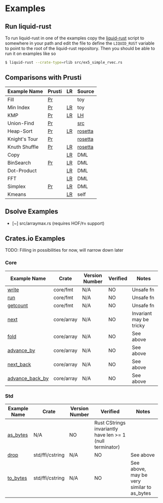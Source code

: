 # Examples

## Run liquid-rust

To run liquid-rust in one of the examples copy the [liquid-rust](liquid-rust) script to somewhere in your path
and edit the file to define the `LIQUID_RUST` variable to point to the root of the liquid-rust repository.
Then you should be able to run it on examples like so

```bash
$ liquid-rust --crate-type=rlib src/ex5_simple_rvec.rs
```

## Comparisons with Prusti

| Example Name  | Prusti          | LR              | Source               |
|:--------------|:----------------|:----------------|:---------------------|
| Fill          | [Pr][pr-fil]    |                 | toy                  |
| Min Index     | [Pr][pr-min]    | [LR][lr-min]    | toy                  |
| KMP           | [Pr][pr-kmp]    | [LR][lr-kmp]    | [LH][src-kmp]        |
| Union-Find    | [Pr][pr-uf]     |                 | [src][src-uf]        |
| Heap-Sort     | [Pr][pr-hps]    | [LR][lr-hps]    | [rosetta][src-hps]   |
| Knight's Tour | [Pr][pr-knt]    |                 | [rosetta][src-knt]   |
| Knuth Shuffle | [Pr][pr-shuf]   | [LR][lr-shuf]   | [rosetta][src-shuf]  |
| Copy          |                 | [LR][lr-bc]     | DML                  |
| BinSearch     | [Pr][pr-bs]     | [LR][lr-bc]     | DML                  |
| Dot-Product   |                 | [LR][lr-dot]    | DML                  |
| FFT           |                 | [LR][lr-fft]    | DML                  |
| Simplex       | [Pr][pr-splx]   | [LR][lr-splx]   | DML                  |
| Kmeans        |                 | [LR][lr-kmeans] | self                 |

[lr-bc]:     https://github.com/liquid-rust/examples/blob/main/src/bcopy.rs
[lr-bs]:     https://github.com/liquid-rust/examples/blob/main/src/bsearch.rs
[pr-bs]:     https://github.com/liquid-rust/examples/blob/main/prusti/bsearch/bsearch.rs
[lr-dot]:    https://github.com/liquid-rust/examples/blob/main/src/dotprod.rs
[lr-kmeans]: https://github.com/liquid-rust/examples/blob/main/src/kmeans.rs
[lr-fft]:    https://github.com/liquid-rust/examples/blob/main/src/fft.rs
[lr-splx]:   https://github.com/liquid-rust/examples/blob/main/src/simplex.rs
[pr-splx]:   https://github.com/liquid-rust/examples/blob/main/prusti/simplex/simplex.rs
[pr-fil]: https://github.com/liquid-rust/examples/blob/main/prusti/ex1_fill/ex1_fill.rs
[pr-min]: https://github.com/liquid-rust/examples/blob/main/prusti/ex2_min_index_loop/ex2_min_index_loop.rs
[lr-min]: https://github.com/liquid-rust/liquid-rust/blob/atgeller/new_tests/liquid-rust-tests/tests/pos/ex2_min_index_loop.rs
[pr-kmp]: https://github.com/liquid-rust/examples/blob/main/prusti/ex4_kmp/ex4_kmp.rs
[lr-kmp]: https://github.com/liquid-rust/liquid-rust/blob/main/liquid-rust-tests/tests/pos/kmp.rs
[pr-uf]:  https://github.com/liquid-rust/examples/blob/main/prusti/union_find/partition_vec.rs
[src-uf]: https://github.com/DDOtten/partitions
[src-kmp]: https://github.com/ucsd-progsys/liquidhaskell/blob/develop/tests/pos/kmpVec.hs
[pr-hps]: https://github.com/viperproject/prusti-dev/blob/master/prusti-tests/tests/verify/pass/rosetta/Heapsort.rs
[lr-hps]: https://github.com/liquid-rust/liquid-rust/blob/main/liquid-rust-tests/tests/pos/heapsort.rs
[src-hps]: https://github.com/viperproject/prusti-dev/tree/master/prusti-tests/tests/verify/pass/rosetta
[pr-knt]: https://github.com/viperproject/prusti-dev/blob/master/prusti-tests/tests/verify/pass/rosetta/Knights_tour.rs
[src-knt]: https://github.com/viperproject/prusti-dev/tree/master/prusti-tests/tests/verify/pass/rosetta
[pr-shuf]: https://github.com/viperproject/prusti-dev/blob/master/prusti-tests/tests/verify/pass/rosetta/Knuth_shuffle.rs
[lr-shuf]: https://github.com/liquid-rust/liquid-rust/blob/atgeller/new_tests/liquid-rust-tests/tests/pos/knuth_shuffle.rs
[src-shuf]: https://github.com/viperproject/prusti-dev/tree/master/prusti-tests/tests/verify/pass/rosetta


## Dsolve Examples

- [~] src/arraymax.rs (requires HOF/`Fn` support)


## Crates.io Examples
TODO: Filling in possibilities for now, will narrow down later

### Core
| Example Name | Crate | Version Number | Verified | Notes |
| ------------ | ----- | -------------- | -------- | ----- |
| [write](https://github.com/rust-lang/rust/blob/181e91567c9f347e055b33b1d7e9894f769aafe3/library/core/src/fmt/mod.rs#L1154) | core/fmt | N/A | NO | Unsafe fn |
| [run](https://github.com/rust-lang/rust/blob/181e91567c9f347e055b33b1d7e9894f769aafe3/library/core/src/fmt/mod.rs#L1198) | core/fmt | N/A | NO | Unsafe fn |
| [getcount](https://github.com/rust-lang/rust/blob/181e91567c9f347e055b33b1d7e9894f769aafe3/library/core/src/fmt/mod.rs#L1219) | core/fmt | N/A | NO | Unsafe fn |
| [next](https://github.com/rust-lang/rust/blob/ce0f7baf5651606c706b7014b5abdaa930cf2600/library/core/src/array/iter.rs#L241) | core/array | N/A | NO | Invariant may be tricky |
| [fold](https://github.com/rust-lang/rust/blob/ce0f7baf5651606c706b7014b5abdaa930cf2600/library/core/src/array/iter.rs#L264) | core/array | N/A | NO | See above |
| [advance_by](https://github.com/rust-lang/rust/blob/ce0f7baf5651606c706b7014b5abdaa930cf2600/library/core/src/array/iter.rs#L285) | core/array | N/A | NO | See above |
| [next_back](https://github.com/rust-lang/rust/blob/ce0f7baf5651606c706b7014b5abdaa930cf2600/library/core/src/array/iter.rs#L309) | core/array | N/A | NO | See above |
| [advance_back_by](https://github.com/rust-lang/rust/blob/ce0f7baf5651606c706b7014b5abdaa930cf2600/library/core/src/array/iter.rs#L326) | core/array | N/A | NO | See above

### Std
| Example Name | Crate | Version Number | Verified | Notes |
| ------------ | ----- | -------------- | -------- | ----- |
| [as_bytes](https://github.com/rust-lang/rust/blob/8f117a77d0880ed59afcc1a19c72ec5c1e44b97c/library/std/src/ffi/c_str.rs#L623) | N/A | NO | Rust CStrings invariantly have len >= 1 (null terminator) |
| [drop](https://github.com/rust-lang/rust/blob/8f117a77d0880ed59afcc1a19c72ec5c1e44b97c/library/std/src/ffi/c_str.rs#L778) | std/ffi/cstring | N/A | NO | See above |
| [to_bytes](https://github.com/rust-lang/rust/blob/8f117a77d0880ed59afcc1a19c72ec5c1e44b97c/library/std/src/ffi/c_str.rs#L1347) | std/ffi/cstring | N/A | NO | See above, may be very similar to as_bytes |
